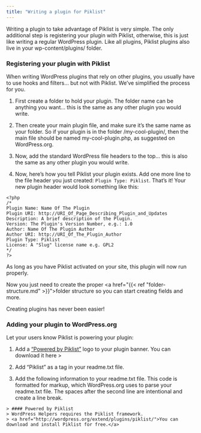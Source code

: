 ```yaml
---
title: "Writing a plugin for Piklist"
---
```


Writing a plugin to take advantage of Piklist is very simple. The only additional step is registering your plugin with Piklist, otherwise, this is just like writing a regular WordPress plugin. Like all plugins, Piklist plugins also live in your wp-content/plugins/ folder.

### Registering your plugin with Piklist
When writing WordPress plugins that rely on other plugins, you usually have to use hooks and filters… but not with Piklist. We’ve simplified the process for you.

1. First create a folder to hold your plugin. The folder name can be anything you want… this is the same as any other plugin you would write.

2. Then create your main plugin file, and make sure it’s the same name as your folder. So if your plugin is in the folder /my-cool-plugin/, then the main file should be named my-cool-plugin.php, as suggested on WordPress.org.

3. Now, add the standard WordPress file headers to the top… this is also the same as any other plugin you would write.

4. Now, here’s how you tell Piklist your plugin exists. Add one more line to the file header you just created: ``Plugin Type: Piklist``. That’s it! Your new plugin header would look something like this:
```
<?php
/*
Plugin Name: Name Of The Plugin
Plugin URI: http://URI_Of_Page_Describing_Plugin_and_Updates
Description: A brief description of the Plugin.
Version: The Plugin's Version Number, e.g.: 1.0
Author: Name Of The Plugin Author
Author URI: http://URI_Of_The_Plugin_Author
Plugin Type: Piklist
License: A "Slug" license name e.g. GPL2
*/
?>
```
As long as you have Piklist activated on your site, this plugin will now run properly.

Now you just need to create the proper <a href="{{< ref "folder-structure.md" >}}">folder structure</a> so you can start creating fields and more.

Creating plugins has never been easier!

### Adding your plugin to WordPress.org
Let your users know Piklist is powering your plugin:

1. Add a <a href="http://plugins.svn.wordpress.org/piklist/assets/powered-by-piklist.png">“Powered by Piklist”</a> logo to your plugin banner. You can download it here >

2. Add “Piklist” as a tag in your readme.txt file.

3. Add the following information to your readme.txt file. This code is formatted for markup, which WordPress.org uses to parse your readme.txt file. The spaces after the second line are intentional and create a line break.

```
> #### Powered by Piklist
> WordPress Helpers requires the Piklist framework.
> <a href="http://wordpress.org/extend/plugins/piklist/">You can download and install Piklist for free.</a>

```
